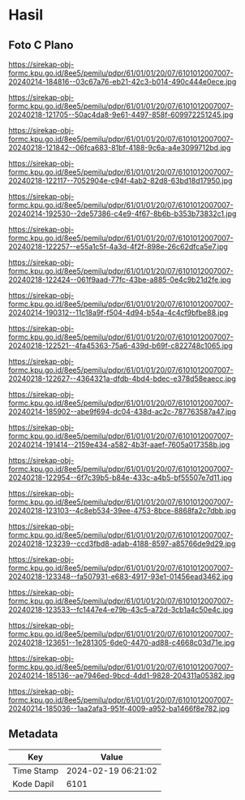 # Hasil

## Foto C Plano

https://sirekap-obj-formc.kpu.go.id/8ee5/pemilu/pdpr/61/01/01/20/07/6101012007007-20240214-184816--03c67a76-eb21-42c3-b014-490c444e0ece.jpg

https://sirekap-obj-formc.kpu.go.id/8ee5/pemilu/pdpr/61/01/01/20/07/6101012007007-20240218-121705--50ac4da8-9e61-4497-858f-609972251245.jpg

https://sirekap-obj-formc.kpu.go.id/8ee5/pemilu/pdpr/61/01/01/20/07/6101012007007-20240218-121842--06fca683-81bf-4188-9c6a-a4e3099712bd.jpg

https://sirekap-obj-formc.kpu.go.id/8ee5/pemilu/pdpr/61/01/01/20/07/6101012007007-20240218-122117--7052904e-c94f-4ab2-82d8-63bd18d17950.jpg

https://sirekap-obj-formc.kpu.go.id/8ee5/pemilu/pdpr/61/01/01/20/07/6101012007007-20240214-192530--2de57386-c4e9-4f67-8b6b-b353b73832c1.jpg

https://sirekap-obj-formc.kpu.go.id/8ee5/pemilu/pdpr/61/01/01/20/07/6101012007007-20240218-122257--e55a1c5f-4a3d-4f2f-898e-26c62dfca5e7.jpg

https://sirekap-obj-formc.kpu.go.id/8ee5/pemilu/pdpr/61/01/01/20/07/6101012007007-20240218-122424--061f9aad-77fc-43be-a885-0e4c9b21d2fe.jpg

https://sirekap-obj-formc.kpu.go.id/8ee5/pemilu/pdpr/61/01/01/20/07/6101012007007-20240214-190312--11c18a9f-f504-4d94-b54a-4c4cf9bfbe88.jpg

https://sirekap-obj-formc.kpu.go.id/8ee5/pemilu/pdpr/61/01/01/20/07/6101012007007-20240218-122521--4fa45363-75a6-439d-b69f-c822748c1065.jpg

https://sirekap-obj-formc.kpu.go.id/8ee5/pemilu/pdpr/61/01/01/20/07/6101012007007-20240218-122627--4364321a-dfdb-4bd4-bdec-e378d58eaecc.jpg

https://sirekap-obj-formc.kpu.go.id/8ee5/pemilu/pdpr/61/01/01/20/07/6101012007007-20240214-185902--abe9f694-dc04-438d-ac2c-787763587a47.jpg

https://sirekap-obj-formc.kpu.go.id/8ee5/pemilu/pdpr/61/01/01/20/07/6101012007007-20240214-191414--2159e434-a582-4b3f-aaef-7605a017358b.jpg

https://sirekap-obj-formc.kpu.go.id/8ee5/pemilu/pdpr/61/01/01/20/07/6101012007007-20240218-122954--6f7c39b5-b84e-433c-a4b5-bf55507e7d11.jpg

https://sirekap-obj-formc.kpu.go.id/8ee5/pemilu/pdpr/61/01/01/20/07/6101012007007-20240218-123103--4c8eb534-39ee-4753-8bce-8868fa2c7dbb.jpg

https://sirekap-obj-formc.kpu.go.id/8ee5/pemilu/pdpr/61/01/01/20/07/6101012007007-20240218-123239--ccd3fbd8-adab-4188-8597-a85766de9d29.jpg

https://sirekap-obj-formc.kpu.go.id/8ee5/pemilu/pdpr/61/01/01/20/07/6101012007007-20240218-123348--fa507931-e683-4917-93e1-01456ead3462.jpg

https://sirekap-obj-formc.kpu.go.id/8ee5/pemilu/pdpr/61/01/01/20/07/6101012007007-20240218-123533--fc1447e4-e79b-43c5-a72d-3cb1a4c50e4c.jpg

https://sirekap-obj-formc.kpu.go.id/8ee5/pemilu/pdpr/61/01/01/20/07/6101012007007-20240218-123651--1e281305-6de0-4470-ad88-c4668c03d71e.jpg

https://sirekap-obj-formc.kpu.go.id/8ee5/pemilu/pdpr/61/01/01/20/07/6101012007007-20240214-185136--ae7946ed-9bcd-4dd1-9828-204311a05382.jpg

https://sirekap-obj-formc.kpu.go.id/8ee5/pemilu/pdpr/61/01/01/20/07/6101012007007-20240214-185036--1aa2afa3-951f-4009-a952-ba1466f8e782.jpg


## Metadata

| Key        | Value               |
| ---------- | ------------------- |
| Time Stamp | 2024-02-19 06:21:02 |
| Kode Dapil | 6101                |



